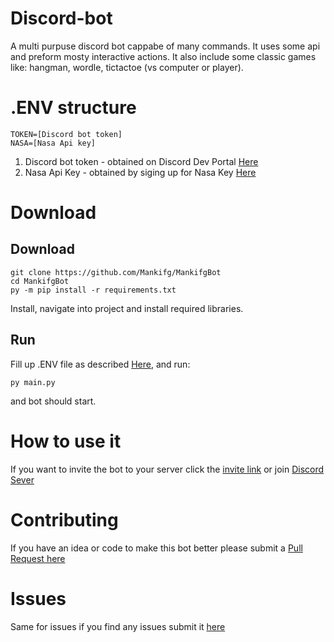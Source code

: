 # Discord-bot
A multi purpuse discord bot cappabe of many commands. It uses some api and preform mosty interactive actions. It also include some classic games like: hangman, wordle, tictactoe (vs computer or player).

# .ENV structure

```
TOKEN=[Discord bot token]
NASA=[Nasa Api key]
```

1. Discord bot token - obtained on Discord Dev Portal [Here](https://discord.com/developers/applications)
2. Nasa Api Key - obtained by siging up for Nasa Key [Here](https://api.nasa.gov/#signUp)

# Download
## Download
```
git clone https://github.com/Mankifg/MankifgBot
cd MankifgBot
py -m pip install -r requirements.txt
```
Install, navigate into project and install required libraries.
## Run
Fill up .ENV file as described [Here](https://github.com/Mankifg/MankifgBot#env-structure), and run:
```
py main.py
```
and bot should start.

# How to use it
If you want to invite the bot to your server click the [invite link](https://discord.com/api/oauth2/authorize?client_id=811338711048388708&permissions=137707912288&scope=bot) or join [Discord Sever](https://discord.gg/bCMeynf9dC)

# Contributing
If you have an idea or code to make this bot better please submit a [Pull Request here](https://github.com/Mankifg/MankifgBot/pulls)

# Issues
Same for issues if you find any issues submit it [here](https://github.com/Mankifg/MankifgBot/issues)